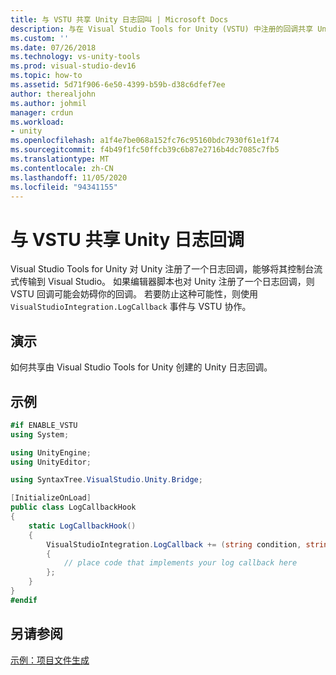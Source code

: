 ```yaml
---
title: 与 VSTU 共享 Unity 日志回叫 | Microsoft Docs
description: 与在 Visual Studio Tools for Unity (VSTU) 中注册的回调共享 Unity 日志回调，以将其控制台流式传输到 Visual Studio。
ms.custom: ''
ms.date: 07/26/2018
ms.technology: vs-unity-tools
ms.prod: visual-studio-dev16
ms.topic: how-to
ms.assetid: 5d71f906-6e50-4399-b59b-d38c6dfef7ee
author: therealjohn
ms.author: johmil
manager: crdun
ms.workload:
- unity
ms.openlocfilehash: a1f4e7be068a152fc76c95160bdc7930f61e1f74
ms.sourcegitcommit: f4b49f1fc50ffcb39c6b87e2716b4dc7085c7fb5
ms.translationtype: MT
ms.contentlocale: zh-CN
ms.lasthandoff: 11/05/2020
ms.locfileid: "94341155"
---
```

# <a name="share-the-unity-log-callback-with-vstu"></a>与 VSTU 共享 Unity 日志回调
Visual Studio Tools for Unity 对 Unity 注册了一个日志回调，能够将其控制台流式传输到 Visual Studio。 如果编辑器脚本也对 Unity 注册了一个日志回调，则 VSTU 回调可能会妨碍你的回调。 若要防止这种可能性，则使用 `VisualStudioIntegration.LogCallback` 事件与 VSTU 协作。

## <a name="demonstrates"></a>演示
 如何共享由 Visual Studio Tools for Unity 创建的 Unity 日志回调。

## <a name="example"></a>示例

```csharp
#if ENABLE_VSTU
using System;

using UnityEngine;
using UnityEditor;

using SyntaxTree.VisualStudio.Unity.Bridge;

[InitializeOnLoad]
public class LogCallbackHook
{
    static LogCallbackHook()
    {
        VisualStudioIntegration.LogCallback += (string condition, string trace, LogType type) =>
        {
            // place code that implements your log callback here
        };
    }
}
#endif
```

## <a name="see-also"></a>另请参阅
 [示例：项目文件生成](./customize-project-files-created-by-vstu.md)
